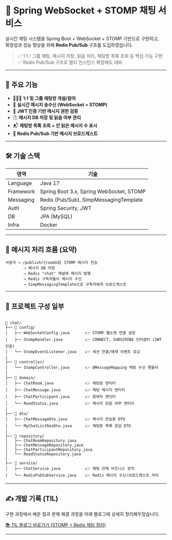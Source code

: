 # 💬 Spring WebSocket + STOMP 채팅 서비스

실시간 채팅 시스템을 Spring Boot + WebSocket + STOMP 기반으로 구현하고,  
확장성과 성능 향상을 위해 **Redis Pub/Sub** 구조를 도입하였습니다.

> ✅ 1:1 / 그룹 채팅, 메시지 저장, 읽음 처리, 채팅방 목록 조회 등 핵심 기능 구현  
> ✅ Redis Pub/Sub 구조로 멀티 인스턴스 확장에도 대비

---

## 🚀 주요 기능

- 🧑‍🤝‍🧑 **1:1 및 그룹 채팅방 개설/참여**
- 📨 **실시간 메시지 송수신 (WebSocket + STOMP)**
- 🧠 **JWT 인증 기반 메시지 권한 검증**
- 🕐 **메시지 DB 저장 및 읽음 여부 관리**
- 📬 **채팅방 목록 조회 + 안 읽은 메시지 수 표시**
- 📡 **Redis Pub/Sub 기반 메시지 브로드캐스트**

---

## 🛠️ 기술 스택

| 영역 | 기술 |
|------|------|
| Language | Java 17 |
| Framework | Spring Boot 3.x, Spring WebSocket, STOMP |
| Messaging | Redis (Pub/Sub), SimpMessagingTemplate |
| Auth | Spring Security, JWT |
| DB | JPA (MySQL) |
| Infra | Docker|

---

## 🔁 메시지 처리 흐름 (요약)

```text
사용자 → /publish/{roomId} STOMP 메시지 전송
        → 메시지 DB 저장
        → Redis "chat" 채널에 메시지 발행
        → Redis 구독자들이 메시지 수신
        → SimpMessagingTemplate으로 구독자에게 브로드캐스트
```

---

## 📸 프로젝트 구성 일부

```

📁 chat/
├── 📂 config/
│   ├── WebSocketConfig.java       👉 STOMP 웹소켓 연결 설정
│   ├── StompHandler.java          👉 CONNECT, SUBSCRIBE 인터셉터 (JWT 인증)
│   └── StompEventListener.java    👉 세션 연결/해제 이벤트 로깅
│
├── 📂 controller/
│   └── StompController.java       👉 @MessageMapping 채팅 수신 핸들러
│
├── 📂 domain/
│   ├── ChatRoom.java              👉 채팅방 엔티티
│   ├── ChatMessage.java           👉 채팅 메시지 엔티티
│   ├── ChatParticipant.java       👉 참여자 엔티티
│   └── ReadStatus.java            👉 메시지 읽음 여부 엔티티
│
├── 📂 dto/
│   ├── ChatMessageDto.java        👉 메시지 전송용 DTO
│   └── MyChatListResDto.java      👉 채팅방 목록 응답 DTO
│
├── 📂 repository/
│   ├── ChatRoomRepository.java
│   ├── ChatMessageRepository.java
│   ├── ChatParticipantRepository.java
│   └── ReadStatusRepository.java
│
├── 📂 service/
│   ├── ChatService.java           👉 채팅 전체 비즈니스 로직
│   └── RedisPubSubService.java    👉 Redis 메시지 수신/브로드캐스트 처리

```
---


## ✍️ 개발 기록 (TIL)

구현 과정에서 배운 점과 문제 해결 과정을 아래 블로그에 상세히 정리해두었습니다.

[📚 TIL 블로그 바로가기 (STOMP + Redis 채팅 정리)](https://gabalsebal.tistory.com/category/%F0%9F%8D%8ESpring/%EC%9B%B9%EC%86%8C%EC%BC%93_STOMP%20%EC%B1%84%ED%8C%85%20%EC%84%9C%EB%B9%84%EC%8A%A4)

---

